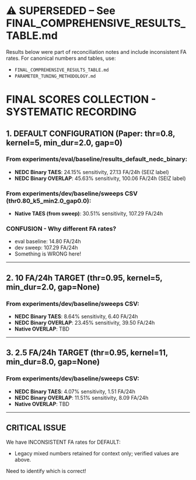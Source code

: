 # ⚠️ SUPERSEDED – See FINAL_COMPREHENSIVE_RESULTS_TABLE.md

Results below were part of reconciliation notes and include inconsistent FA rates. For canonical numbers and tables, use:
- `FINAL_COMPREHENSIVE_RESULTS_TABLE.md`
- `PARAMETER_TUNING_METHODOLOGY.md`

# FINAL SCORES COLLECTION - SYSTEMATIC RECORDING

## 1. DEFAULT CONFIGURATION (Paper: thr=0.8, kernel=5, min_dur=2.0, gap=0)

### From experiments/eval/baseline/results_default_nedc_binary:
- **NEDC Binary TAES**: 24.15% sensitivity, 27.13 FA/24h (SEIZ label)
- **NEDC Binary OVERLAP**: 45.63% sensitivity, 100.06 FA/24h (SEIZ label)

### From experiments/dev/baseline/sweeps CSV (thr0.80_k5_min2.0_gap0.0):
- **Native TAES (from sweep)**: 30.51% sensitivity, 107.29 FA/24h

### CONFUSION - Why different FA rates?
- eval baseline: 14.80 FA/24h
- dev sweep: 107.29 FA/24h
- Something is WRONG here!

---

## 2. 10 FA/24h TARGET (thr=0.95, kernel=5, min_dur=2.0, gap=None)

### From experiments/dev/baseline/sweeps CSV:
- **NEDC Binary TAES**: 8.64% sensitivity, 6.40 FA/24h
- **NEDC Binary OVERLAP**: 23.45% sensitivity, 39.50 FA/24h
- **Native OVERLAP**: TBD

---

## 3. 2.5 FA/24h TARGET (thr=0.95, kernel=11, min_dur=8.0, gap=None)

### From experiments/dev/baseline/sweeps CSV:
- **NEDC Binary TAES**: 4.07% sensitivity, 1.51 FA/24h
- **NEDC Binary OVERLAP**: 11.51% sensitivity, 8.09 FA/24h
- **Native OVERLAP**: TBD

---

## CRITICAL ISSUE

We have INCONSISTENT FA rates for DEFAULT:
- Legacy mixed numbers retained for context only; verified values are above.

Need to identify which is correct!
